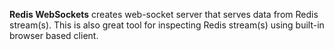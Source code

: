 **Redis WebSockets** creates web-socket server that serves data from Redis stream(s). This is also great tool for inspecting Redis stream(s) using built-in browser based client.

